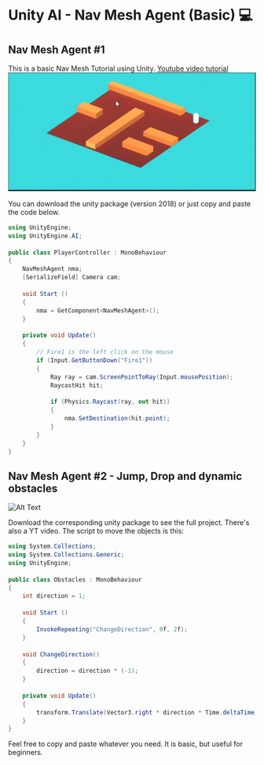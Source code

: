 # Unity AI - Nav Mesh Agent (Basic) :computer:
## Nav Mesh Agent #1
This is a basic Nav Mesh Tutorial using Unity. [Youtube video tutorial](https://www.youtube.com/watch?v=Vn_JQgOWk-U)
![Alt Text](https://github.com/Nj747/NavMesh-Unity/blob/master/pointClick.gif)

You can download the unity package (version 2018) or just copy and paste the code below.
```cs
using UnityEngine;
using UnityEngine.AI;

public class PlayerController : MonoBehaviour
{
    NavMeshAgent nma;
    [SerializeField] Camera cam;

	void Start ()
    {
        nma = GetComponent<NavMeshAgent>();
    }

    private void Update()
    {
        // Fire1 is the left click on the mouse
        if (Input.GetButtonDown("Fire1"))
        {
            Ray ray = cam.ScreenPointToRay(Input.mousePosition);
            RaycastHit hit;

            if (Physics.Raycast(ray, out hit))
            {
                nma.SetDestination(hit.point);
            }
        }
    }
}

```
## Nav Mesh Agent #2 - Jump, Drop and dynamic obstacles
![Alt Text](https://github.com/Nj747/NavMesh-Unity/blob/master/Jump&Drop.gif)

Download the corresponding unity package to see the full project. There's also a YT video. The script to move the objects is this:
```cs
using System.Collections;
using System.Collections.Generic;
using UnityEngine;

public class Obstacles : MonoBehaviour
{
    int direction = 1;

    void Start ()
    {
    	InvokeRepeating("ChangeDirection", 0f, 2f);
    }
	
    void ChangeDirection()
    {
        direction = direction * (-1);
    }

    private void Update()
    {
        transform.Translate(Vector3.right * direction * Time.deltaTime);
    }
}
```

Feel free to copy and paste whatever you need. It is basic, but useful for beginners.
